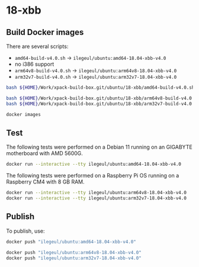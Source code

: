 
# 18-xbb

## Build Docker images

There are several scripts:

- `amd64-build-v4.0.sh` -> `ilegeul/ubuntu:amd64-18.04-xbb-v4.0`
- no i386 support
- `arm64v8-build-v4.0.sh` -> `ilegeul/ubuntu:arm64v8-18.04-xbb-v4.0`
- `arm32v7-build-v4.0.sh` -> `ilegeul/ubuntu:arm32v7-18.04-xbb-v4.0`

```sh
bash ${HOME}/Work/xpack-build-box.git/ubuntu/18-xbb/amd64-build-v4.0.sh

bash ${HOME}/Work/xpack-build-box.git/ubuntu/18-xbb/arm64v8-build-v4.0.sh
bash ${HOME}/Work/xpack-build-box.git/ubuntu/18-xbb/arm32v7-build-v4.0.sh

docker images
```

## Test

The following tests were performed on a Debian 11
running on an GIGABYTE motherboard with AMD 5600G.

```sh
docker run --interactive --tty ilegeul/ubuntu:amd64-18.04-xbb-v4.0
```

The following tests were performed on a Raspberry Pi OS
running on a Raspberry CM4 with 8 GB RAM.

```sh
docker run --interactive --tty ilegeul/ubuntu:arm64v8-18.04-xbb-v4.0
docker run --interactive --tty ilegeul/ubuntu:arm32v7-18.04-xbb-v4.0
```

## Publish

To publish, use:

```sh
docker push "ilegeul/ubuntu:amd64-18.04-xbb-v4.0"

docker push "ilegeul/ubuntu:arm64v8-18.04-xbb-v4.0"
docker push "ilegeul/ubuntu:arm32v7-18.04-xbb-v4.0"
```
